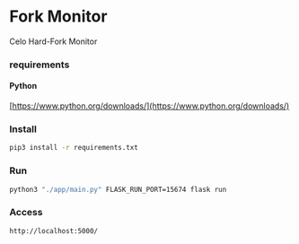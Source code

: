 # Fork Monitor
Celo Hard-Fork Monitor

### requirements

#### Python
[https://www.python.org/downloads/](https://www.python.org/downloads/)

### Install

```bash
pip3 install -r requirements.txt
```

### Run

```bash
python3 "./app/main.py" FLASK_RUN_PORT=15674 flask run
```

### Access
```bash
http://localhost:5000/
```
